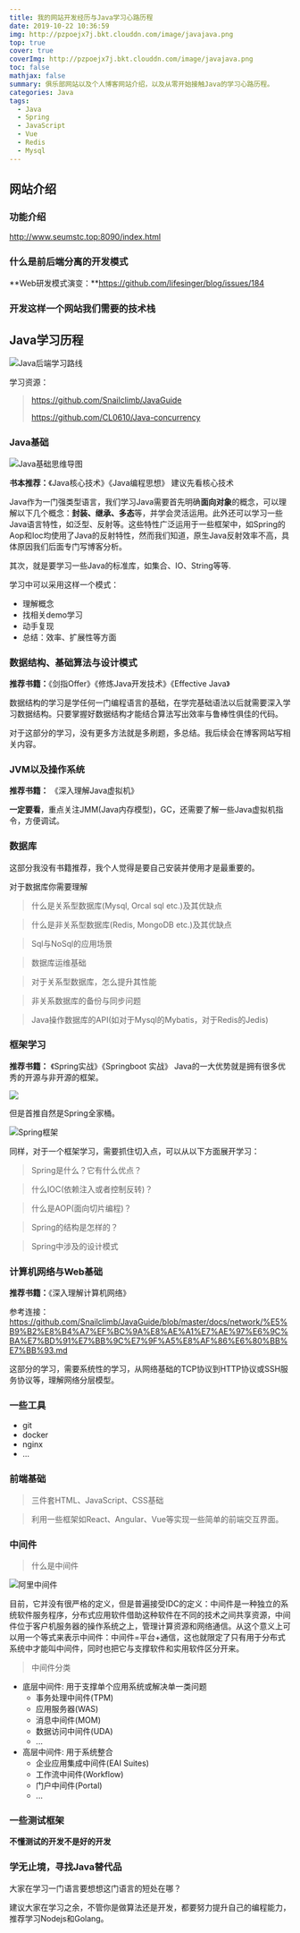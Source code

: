 ```yaml
---
title: 我的网站开发经历与Java学习心路历程
date: 2019-10-22 10:36:59
img: http://pzpoejx7j.bkt.clouddn.com/image/javajava.png
top: true
cover: true
coverImg: http://pzpoejx7j.bkt.clouddn.com/image/javajava.png
toc: false
mathjax: false
summary: 俱乐部网站以及个人博客网站介绍，以及从零开始接触Java的学习心路历程。
categories: Java
tags:
  - Java
  - Spring
  - JavaScript
  - Vue
  - Redis
  - Mysql
---
```


## 网站介绍

### 功能介绍

http://www.seumstc.top:8090/index.html

### 什么是前后端分离的开发模式

**Web研发模式演变：**https://github.com/lifesinger/blog/issues/184


### 开发这样一个网站我们需要的技术栈


## Java学习历程
![Java后端学习路线](我的网站开发经历与Java学习心路历程/javaweblearningroute.png)

学习资源：
> https://github.com/Snailclimb/JavaGuide
>
> https://github.com/CL0610/Java-concurrency

### Java基础
![Java基础思维导图](我的网站开发经历与Java学习心路历程/JavaBase.jpg)

**书本推荐：**《Java核心技术》《Java编程思想》 建议先看核心技术

Java作为一门强类型语言，我们学习Java需要首先明确**面向对象**的概念，可以理解以下几个概念：**封装、继承、多态**等，并学会灵活运用。此外还可以学习一些Java语言特性，如泛型、反射等。这些特性广泛运用于一些框架中，如Spring的Aop和Ioc均使用了Java的反射特性，然而我们知道，原生Java反射效率不高，具体原因我们后面专门写博客分析。

其次，就是要学习一些Java的标准库，如集合、IO、String等等.

学习中可以采用这样一个模式：
+ 理解概念
+ 找相关demo学习
+ 动手复现
+ 总结：效率、扩展性等方面

### 数据结构、基础算法与设计模式

**推荐书籍：**《剑指Offer》《修炼Java开发技术》《Effective Java》

数据结构的学习是学任何一门编程语言的基础，在学完基础语法以后就需要深入学习数据结构。只要掌握好数据结构才能结合算法写出效率与鲁棒性俱佳的代码。

对于这部分的学习，没有更多方法就是多刷题，多总结。我后续会在博客网站写相关内容。

### JVM以及操作系统
**推荐书籍：** 《深入理解Java虚拟机》

**一定要看**，重点关注JMM(Java内存模型)，GC，还需要了解一些Java虚拟机指令，方便调试。

### 数据库
这部分我没有书籍推荐，我个人觉得是要自己安装并使用才是最重要的。

对于数据库你需要理解
> 什么是关系型数据库(Mysql, Orcal sql etc.)及其优缺点

> 什么是非关系型数据库(Redis, MongoDB etc.)及其优缺点

> Sql与NoSql的应用场景

> 数据库运维基础

> 对于关系型数据库，怎么提升其性能

> 非关系数据库的备份与同步问题

> Java操作数据库的API(如对于Mysql的Mybatis，对于Redis的Jedis)
### 框架学习

**推荐书籍：** 《Spring实战》《Springboot 实战》
Java的一大优势就是拥有很多优秀的开源与非开源的框架。

![](http://pzpoejx7j.bkt.clouddn.com/JustCopyIt.jpg)

但是首推自然是Spring全家桶。

![Spring框架](http://pzpoejx7j.bkt.clouddn.com/springframe.png)

同样，对于一个框架学习，需要抓住切入点，可以从以下方面展开学习：

> Spring是什么？它有什么优点？


> 什么IOC(依赖注入或者控制反转)？



> 什么是AOP(面向切片编程)？


> Spring的结构是怎样的？


> Spring中涉及的设计模式



### 计算机网络与Web基础

**推荐书籍：**《深入理解计算机网络》

参考连接：https://github.com/Snailclimb/JavaGuide/blob/master/docs/network/%E5%B9%B2%E8%B4%A7%EF%BC%9A%E8%AE%A1%E7%AE%97%E6%9C%BA%E7%BD%91%E7%BB%9C%E7%9F%A5%E8%AF%86%E6%80%BB%E7%BB%93.md

这部分的学习，需要系统性的学习，从网络基础的TCP协议到HTTP协议或SSH服务协议等，理解网络分层模型。

### 一些工具
 + git
 + docker
 + nginx
 + ...
  
### 前端基础

> 三件套HTML、JavaScript、CSS基础

> 利用一些框架如React、Angular、Vue等实现一些简单的前端交互界面。


### 中间件

> 什么是中间件

![阿里中间件](http://pzpoejx7j.bkt.clouddn.com/alimiddleware.png)

目前，它并没有很严格的定义，但是普遍接受IDC的定义：中间件是一种独立的系统软件服务程序，分布式应用软件借助这种软件在不同的技术之间共享资源，中间件位于客户机服务器的操作系统之上，管理计算资源和网络通信。从这个意义上可以用一个等式来表示中间件：中间件=平台+通信，这也就限定了只有用于分布式系统中才能叫中间件，同时也把它与支撑软件和实用软件区分开来。

> 中间件分类

+ 底层中间件: 用于支撑单个应用系统或解决单一类问题
  - 事务处理中间件(TPM)
  - 应用服务器(WAS)
  - 消息中间件(MOM)
  - 数据访问中间件(UDA)
  - ...
+ 高层中间件: 用于系统整合
  - 企业应用集成中间件(EAI Suites)
  - 工作流中间件(Workflow)
  - 门户中间件(Portal)
  - ...

### 一些测试框架

**不懂测试的开发不是好的开发**

### 学无止境，寻找Java替代品

大家在学习一门语言要想想这门语言的短处在哪？

建议大家在学习之余，不管你是做算法还是开发，都要努力提升自己的编程能力，推荐学习Nodejs和Golang。
